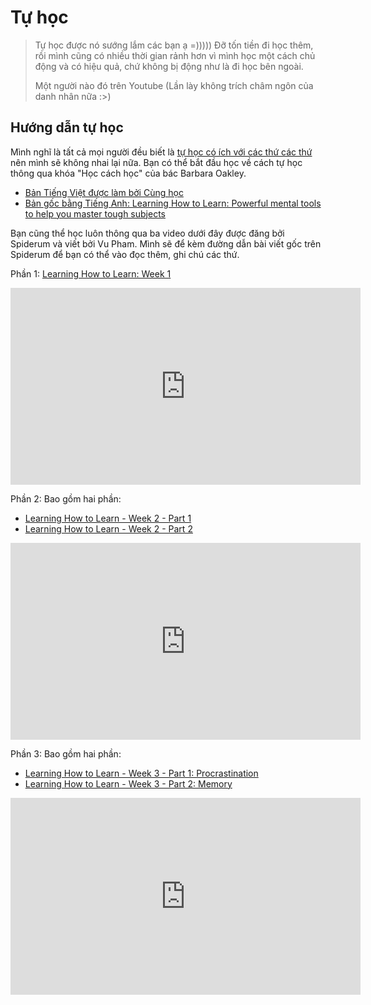 # Tự học

> Tự học được nó sướng lắm các bạn ạ =))))) Đỡ tốn tiền đi học thêm, rồi mình cũng có nhiều thời gian rảnh hơn vì mình học một cách chủ động và có hiệu quả, chứ không bị động như là đi học bên ngoài. 
>
> Một người nào đó trên Youtube (Lần lày không trích châm ngôn của danh nhân nữa :>)

## Hướng dẫn tự học

Mình nghĩ là tất cả mọi người đều biết là [tự học có ích với các thứ các thứ](https://www.youtube.com/watch?v=oyCZ5jq4bRQ) nên mình sẽ không nhai lại nữa. Bạn có thể bắt đầu học về cách tự học thông qua khóa "Học cách học" của bác Barbara Oakley.

- [Bản Tiếng Việt được làm bởi Cùng học](https://ilms.cunghoc.edu.vn/courses/LELL101)
- [Bản gốc bằng Tiếng Anh: Learning How to Learn: Powerful mental tools to help you master tough subjects](https://www.coursera.org/learn/learning-how-to-learn)

Bạn cũng thể học luôn thông qua ba video dưới đây được đăng bởi Spiderum và viết bởi Vu Pham. Mình sẽ để kèm đường dẫn bài viết gốc trên Spiderum để bạn có thể vào đọc thêm, ghi chú các thứ.

Phần 1: [Learning How to Learn: Week 1](https://spiderum.com/bai-dang/Learning-How-to-Learn-Week-1-5ii)

<iframe width="560" height="315" src="https://www.youtube.com/embed/4_brhD_-cKM?si=7nyr9GTiKv6_aZDy" title="YouTube video player" frameborder="0" allow="accelerometer; autoplay; clipboard-write; encrypted-media; gyroscope; picture-in-picture; web-share" referrerpolicy="strict-origin-when-cross-origin" allowfullscreen></iframe>

Phần 2: Bao gồm hai phần:

- [Learning How to Learn - Week 2 - Part 1](https://spiderum.com/bai-dang/Learning-How-to-Learn-Week-2-Part-1-5kh)
- [Learning How to Learn - Week 2 - Part 2](https://spiderum.com/bai-dang/Learning-How-to-Learn-Week-2-Part-2-5kz)

<iframe width="560" height="315" src="https://www.youtube.com/embed/cRdPd-7IYYE?si=TqXx0acUj3du9jCo" title="YouTube video player" frameborder="0" allow="accelerometer; autoplay; clipboard-write; encrypted-media; gyroscope; picture-in-picture; web-share" referrerpolicy="strict-origin-when-cross-origin" allowfullscreen></iframe>

Phần 3: Bao gồm hai phần:

- [Learning How to Learn - Week 3 - Part 1: Procrastination](https://spiderum.com/bai-dang/Learning-How-to-Learn-Week-3-Part-1-Procrastination-n4v)
- [Learning How to Learn - Week 3 - Part 2: Memory](https://spiderum.com/bai-dang/Learning-How-to-Learn-Week-3-Part-2-Memory-ntw)

<iframe width="560" height="315" src="https://www.youtube.com/embed/2ZodgHx_VNk?si=1uDxAotfdNvlWyEM" title="YouTube video player" frameborder="0" allow="accelerometer; autoplay; clipboard-write; encrypted-media; gyroscope; picture-in-picture; web-share" referrerpolicy="strict-origin-when-cross-origin" allowfullscreen></iframe>

<!-- ## Ghi nhớ các nội dung đã học

Có cả đống cách để ghi nhớ mà bạn có thể thử:

- [Phương pháp Feynman](https://www.youtube.com/watch?v=Po9UmZdN9Tk)
- [Hệ thống lặp lại ngắt quãng](https://www.youtube.com/watch?v=UAcGGxi2WqM): Một ứng dụng hỗ trợ SRS tốt mà cá nhân mình đang sử dụng là [Anki](https://apps.ankiweb.net/). Để hiểu thêm về hệ thống học tập và ghi nhớ này, bạn có thể xem [Study For Exams](https://www.youtube.com/playlist?list=PLCI5VGItTkAtyyUY_DJ3-_L90BUD6Aeg9) được làm bởi Duy Thanh Nguyen (4 video đầu sẽ nói về chủ đề này, còn video thứ 5 là tự chọn). -->